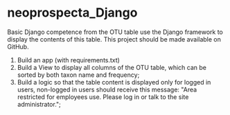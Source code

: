 # neoprospecta_Django
Basic Django competence
from the OTU table use the Django framework  to display the contents of this table. This project should be made available on GitHub.
1) Build an app (with requirements.txt)
2) Build a View to display all columns of the OTU table, which can be sorted by both taxon name and frequency;
3) Build a logic so that the table content is displayed only for logged in users, non-logged in users should receive this message: "Area restricted for employees use. Please log in or talk to the site administrator.";
